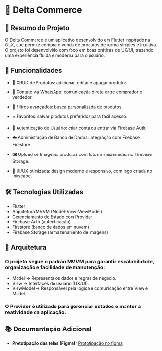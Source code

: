 # 🛒 Delta Commerce

## 📝 Resumo do Projeto

O Delta Commerce é um aplicativo desenvolvido em Flutter inspirado na OLX, que permite compra e venda de produtos de forma simples e intuitiva. O projeto foi desenvolvido com foco em boas práticas de UX/UI, trazendo uma experiência fluida e moderna para o usuário.

## 🚀 Funcionalidades

- 📌 CRUD de Produtos: adicionar, editar e apagar produtos.

- 💬 Contato via WhatsApp: comunicação direta entre comprador e vendedor.

- 🔎 Filtros avançados: busca personalizada de produtos.

- ⭐ Favoritos: salvar produtos preferidos para fácil acesso.

- 👤 Autenticação de Usuário: criar conta ou entrar via Firebase Auth.

- ☁️ Administração de Banco de Dados: integração com Firebase Firestore.

- 🖼️ Upload de Imagens: produtos com fotos armazenadas no Firebase Storage.

- 🎨 UI/UX otimizada: design moderno e responsivo, com logo criada no Inkscape.

## 🛠️ Tecnologias Utilizadas

- Flutter
- Arquitetura MVVM (Model-View-ViewModel)
- Gerenciamento de Estado com Provider
- Firebase Auth (autenticação)
- Firestore (banco de dados em nuvem)
- Firebase Storage (armazenamento de imagens)

## 📐 Arquitetura

### O projeto segue o padrão MVVM para garantir escalabilidade, organização e facilidade de manutenção:

- Model → Representa os dados e regras de negócio.
- View → Interfaces do usuário (UX/UI).
- ViewModel → Responsável pela lógica e comunicação entre View e Model.

### O Provider é utilizado para gerenciar estados e manter a reatividade da aplicação.

## 📚 Documentação Adicional
- **Prototipação das telas (Figma):** [Prototipação no figma](https://www.figma.com/design/bgZtGFsbDlWBHPtdKCYOgO/Delta-Commerce?node-id=3-464&p=f&t=qjn6jq5rrl6E8UKU-0)
